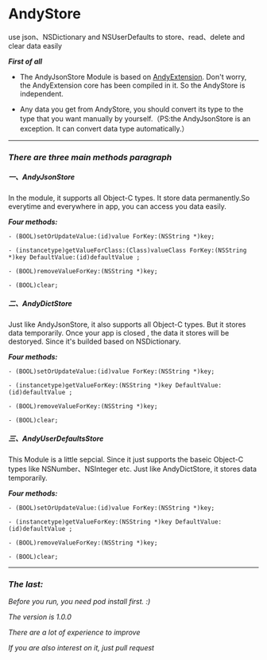 # AndyStore
use json、NSDictionary and NSUserDefaults to store、read、delete and clear data easily


__*First of all*__

- The AndyJsonStore Module is based on [AndyExtension](https://github.com/lyandy/AndyExtension). Don't worry, the AndyExtension core has been compiled in it. So the AndyStore is independent.

- Any data you get from AndyStore, you should convert its type to the type that you want manually by yourself.（PS:the AndyJsonStore is an exception. It can convert data type automatically.）

---


### *There are three main methods paragraph*

##### *一、AndyJsonStore*

In the module, it supports all Object-C types. It store data permanently.So everytime and everywhere in app, you can access you data easily.

__*Four methods:*__

`- (BOOL)setOrUpdateValue:(id)value ForKey:(NSString *)key;`

`- (instancetype)getValueForClass:(Class)valueClass ForKey:(NSString *)key DefaultValue:(id)defaultValue ;`

`- (BOOL)removeValueForKey:(NSString *)key;`

`- (BOOL)clear;`

##### *二、AndyDictStore*

Just like AndyJsonStore, it also supports all Object-C types. But it stores data temporarily. Once your app is closed , the data it stores will be destoryed. Since it's builded based on NSDictionary.

__*Four methods:*__

`- (BOOL)setOrUpdateValue:(id)value ForKey:(NSString *)key;`

`- (instancetype)getValueForKey:(NSString *)key DefaultValue:(id)defaultValue ;`

`- (BOOL)removeValueForKey:(NSString *)key;`

`- (BOOL)clear;`

##### *三、AndyUserDefaultsStore*

This Module is a little sepcial. Since it just supports the baseic Object-C types like NSNumber、NSInteger etc. Just like AndyDictStore, it stores data temporarily.

__*Four methods:*__

`- (BOOL)setOrUpdateValue:(id)value ForKey:(NSString *)key;`

`- (instancetype)getValueForKey:(NSString *)key DefaultValue:(id)defaultValue ;`

`- (BOOL)removeValueForKey:(NSString *)key;`

`- (BOOL)clear;`

---

### __*The last:*__

_Before you run, you need pod install first. :)_

_The version is 1.0.0_

_There are a lot of experience to improve_

_If you are also interest on it, just pull request_
